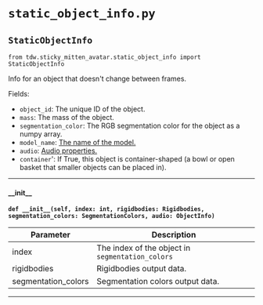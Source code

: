 # `static_object_info.py`

## `StaticObjectInfo`

`from tdw.sticky_mitten_avatar.static_object_info import StaticObjectInfo`

Info for an object that doesn't change between frames.

Fields:

- `object_id`: The unique ID of the object.
- `mass`: The mass of the object.
- `segmentation_color`: The RGB segmentation color for the object as a numpy array.
- `model_name`: [The name of the model.](https://github.com/threedworld-mit/tdw/blob/master/Documentation/python/librarian/model_librarian.md)
- `audio`: [Audio properties.](https://github.com/threedworld-mit/tdw/blob/master/Documentation/python/py_impact.md#objectinfo)
- `container`': If True, this object is container-shaped (a bowl or open basket that smaller objects can be placed in).

***

#### \_\_init\_\_

**`def __init__(self, index: int, rigidbodies: Rigidbodies, segmentation_colors: SegmentationColors, audio: ObjectInfo)`**


| Parameter | Description |
| --- | --- |
| index | The index of the object in `segmentation_colors` |
| rigidbodies | Rigidbodies output data. |
| segmentation_colors | Segmentation colors output data. |

***

